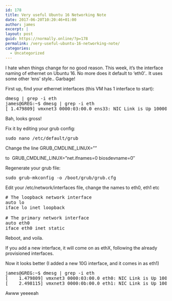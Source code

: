 ```yaml
---
id: 178
title: Very useful Ubuntu 16 Networking Note
date: 2017-06-20T10:20:46+01:00
author: james
excerpt: |
layout: post
guid: https://normally.online/?p=178
permalink: /very-useful-ubuntu-16-networking-note/
categories:
  - Uncategorized
---
```

I hate when things change for no good reason. This week, it&#8217;s the interface naming of ethernet on Ubuntu 16. No more does it default to &#8216;eth0&#8217;.. It uses some other &#8216;ens&#8217; style.. Garbage!

First up, find your ethernet interfaces (this VM has 1 interface to start):

<pre class="lang:default decode:true">dmesg | grep -i eth
james@GREG:~$ dmesg | grep -i eth
[ 1.479809] vmxnet3 0000:03:00.0 ens33: NIC Link is Up 10000 Mbps</pre>

Bah, looks gross!

Fix it by editing your grub config:

<pre class="lang:default decode:true ">sudo nano /etc/default/grub</pre>

Change the line <span class="lang:default decode:true crayon-inline ">GRUB_CMDLINE_LINUX=&#8221;&#8221;</span>

to  <span class="lang:default decode:true crayon-inline">GRUB_CMDLINE_LINUX=&#8221;net.ifnames=0 biosdevname=0&#8243;</span>

Regenerate your grub file:

<pre class="lang:default decode:true">sudo grub-mkconfig -o /boot/grub/grub.cfg</pre>

Edit your /etc/network/interfaces file, change the names to eth0, eth1 etc

<pre class="lang:default decode:true"># The loopback network interface
auto lo
iface lo inet loopback

# The primary network interface
auto eth0
iface eth0 inet static
</pre>

Reboot, and voila.

If you add a new interface, it will come on as ethX, following the already provisioned interfaces.

Now it looks better (I added a new 10G interface, and it comes in as eth1)

<pre class="lang:default decode:true">james@GREG:~$ dmesg | grep -i eth
[    1.479809] vmxnet3 0000:03:00.0 eth0: NIC Link is Up 10000 Mbps
[    2.498115] vmxnet3 0000:0b:00.0 eth1: NIC Link is Up 10000 Mbps
</pre>

Awww yeeeeah